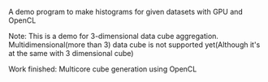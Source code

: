 A demo program to make histograms for given datasets with GPU and OpenCL

Note: This is a demo for 3-dimensional data cube aggregation. Multidimensional(more than 3) data cube is not supported yet(Although it's at the same with 3 dimensional cube)

Work finished:
Multicore cube generation using OpenCL
